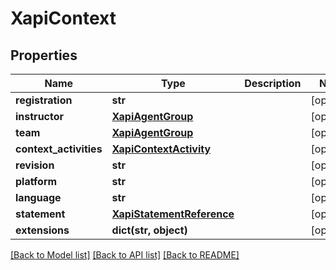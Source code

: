 # XapiContext

## Properties
Name | Type | Description | Notes
------------ | ------------- | ------------- | -------------
**registration** | **str** |  | [optional] 
**instructor** | [**XapiAgentGroup**](XapiAgentGroup.md) |  | [optional] 
**team** | [**XapiAgentGroup**](XapiAgentGroup.md) |  | [optional] 
**context_activities** | [**XapiContextActivity**](XapiContextActivity.md) |  | [optional] 
**revision** | **str** |  | [optional] 
**platform** | **str** |  | [optional] 
**language** | **str** |  | [optional] 
**statement** | [**XapiStatementReference**](XapiStatementReference.md) |  | [optional] 
**extensions** | **dict(str, object)** |  | [optional] 

[[Back to Model list]](../README.md#documentation-for-models) [[Back to API list]](../README.md#documentation-for-api-endpoints) [[Back to README]](../README.md)


